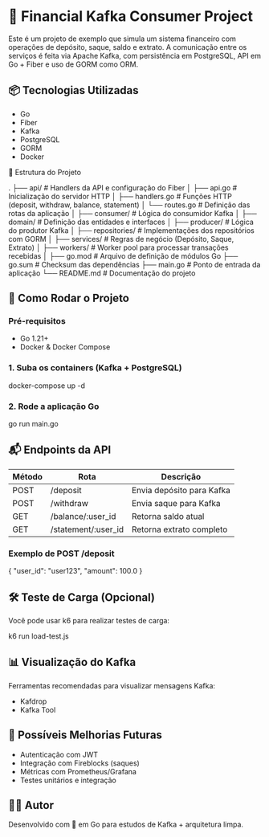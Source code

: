 
# 💸 Financial Kafka Consumer Project

Este é um projeto de exemplo que simula um sistema financeiro com operações de depósito, saque, saldo e extrato. A comunicação entre os serviços é feita via Apache Kafka, com persistência em PostgreSQL, API em Go + Fiber e uso de GORM como ORM.

## 📦 Tecnologias Utilizadas

- Go
- Fiber
- Kafka
- PostgreSQL
- GORM
- Docker

📁 Estrutura do Projeto

.
├── api/               # Handlers da API e configuração do Fiber
│   ├── api.go         # Inicialização do servidor HTTP
│   ├── handlers.go    # Funções HTTP (deposit, withdraw, balance, statement)
│   └── routes.go      # Definição das rotas da aplicação
│
├── consumer/          # Lógica do consumidor Kafka
│
├── domain/            # Definição das entidades e interfaces
│
├── producer/          # Lógica do produtor Kafka
│
├── repositories/      # Implementações dos repositórios com GORM
│
├── services/          # Regras de negócio (Depósito, Saque, Extrato)
│
├── workers/           # Worker pool para processar transações recebidas
│
├── go.mod             # Arquivo de definição de módulos Go
├── go.sum             # Checksum das dependências
├── main.go            # Ponto de entrada da aplicação
└── README.md          # Documentação do projeto

## 🚀 Como Rodar o Projeto

### Pré-requisitos

- Go 1.21+
- Docker & Docker Compose

### 1. Suba os containers (Kafka + PostgreSQL)

docker-compose up -d

### 2. Rode a aplicação Go

go run main.go

## 📬 Endpoints da API

| Método | Rota                     | Descrição                  |
|--------|--------------------------|----------------------------|
| POST   | /deposit                 | Envia depósito para Kafka  |
| POST   | /withdraw                | Envia saque para Kafka     |
| GET    | /balance/:user_id        | Retorna saldo atual        |
| GET    | /statement/:user_id      | Retorna extrato completo   |

### Exemplo de POST /deposit

{
  "user_id": "user123",
  "amount": 100.0
}

## 🛠 Teste de Carga (Opcional)

Você pode usar k6 para realizar testes de carga:

k6 run load-test.js

## 📊 Visualização do Kafka

Ferramentas recomendadas para visualizar mensagens Kafka:

- Kafdrop
- Kafka Tool

## 📌 Possíveis Melhorias Futuras

- Autenticação com JWT
- Integração com Fireblocks (saques)
- Métricas com Prometheus/Grafana
- Testes unitários e integração

## 👨‍💻 Autor

Desenvolvido com 💙 em Go para estudos de Kafka + arquitetura limpa.
